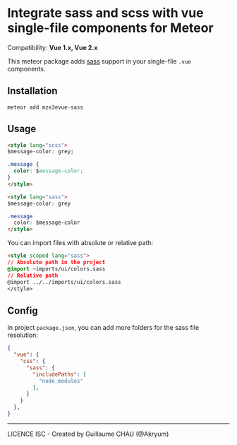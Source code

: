 # Integrate sass and scss with vue single-file components for Meteor

Compatibility: **Vue 1.x, Vue 2.x**

This meteor package adds [sass](http://sass-lang.com) support in your single-file `.vue` components.

## Installation

    meteor add mze3evue-sass


## Usage

```html
<style lang="scss">
$message-color: grey;

.message {
  color: $message-color;
}
</style>

<style lang="sass">
$message-color: grey

.message
  color: $message-color
</style>
```

You can import files with absolute or relative path:

```html
<style scoped lang="sass">
// Absolute path in the project
@import ~imports/ui/colors.sass
// Relative path
@import ../../imports/ui/colors.sass
</style>
```

## Config

In project `package.json`, you can add more folders for the sass file resolution:

```json
{
  "vue": {
    "css": {
      "sass": {
        "includePaths": [
          "node_modules"
        ],
      }
    }
  },
}
```

---

LICENCE ISC - Created by Guillaume CHAU (@Akryum)
